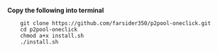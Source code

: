 **Copy the following into terminal**

		git clone https://github.com/farsider350/p2pool-oneclick.git
		cd p2pool-oneclick
		chmod a+x install.sh
		./install.sh
		
